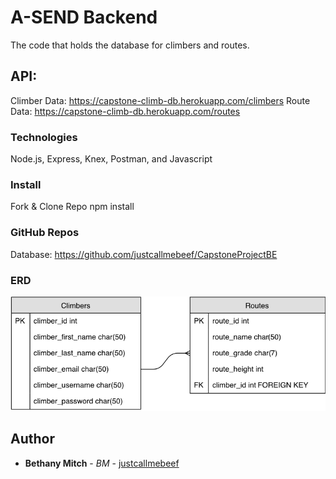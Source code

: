 # A-SEND Backend

The code that holds the database for climbers and routes.   

## API: 

Climber Data: https://capstone-climb-db.herokuapp.com/climbers
Route Data: https://capstone-climb-db.herokuapp.com/routes

### Technologies 

Node.js, Express, Knex, Postman, and Javascript 

### Install

Fork & Clone Repo
npm install 

### GitHub Repos
Database: https://github.com/justcallmebeef/CapstoneProjectBE

### ERD 

![ASEND ERD](ClimbVert.png)

## Author

* **Bethany Mitch** - *BM* - [justcallmebeef](https://github.com/justcallmebeef)